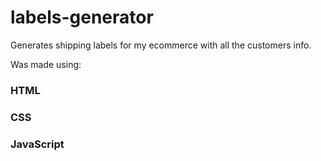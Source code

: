 # labels-generator

Generates shipping labels for my ecommerce with all the customers info.

Was made using:

### HTML
### CSS
### JavaScript
